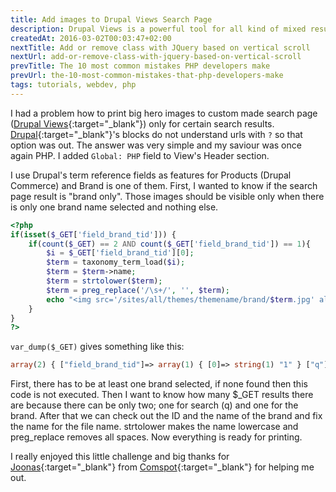 ```yaml
---
title: Add images to Drupal Views Search Page
description: Drupal Views is a powerful tool for all kind of mixed results but how to add images to Views' Page when url have '?'. Blocks can't help you, but PHP can.
createdAt: 2016-03-02T00:03:47+02:00
nextTitle: Add or remove class with JQuery based on vertical scroll
nextUrl: add-or-remove-class-with-jquery-based-on-vertical-scroll
prevTitle: The 10 most common mistakes PHP developers make
prevUrl: the-10-most-common-mistakes-that-php-developers-make
tags: tutorials, webdev, php
---
```


I had a problem how to print big hero images to custom made search page ([Drupal Views](https://www.drupal.org/project/views){:target="_blank"}) only for certain search results. [Drupal](https://www.drupal.org/){:target="_blank"}'s blocks do not understand urls with `?` so that option was out. The answer was very simple and my saviour was once again PHP. I added `Global: PHP` field to View's Header section.

I use Drupal's term reference fields as features for Products (Drupal Commerce) and Brand is one of them. First, I wanted to know if the search page result is "brand only". Those images should be visible only when there is only one brand name selected and nothing else.

```PHP
<?php
if(isset($_GET['field_brand_tid'])) {
    if(count($_GET) == 2 AND count($_GET['field_brand_tid']) == 1){
        $i = $_GET['field_brand_tid'][0];
        $term = taxonomy_term_load($i);
        $term = $term->name;
        $term = strtolower($term);
        $term = preg_replace('/\s+/', '', $term);
        echo "<img src='/sites/all/themes/themename/brand/$term.jpg' alt=''/>";
    }
}
?>
```

`var_dump($_GET)` gives something like this:

```PHP
array(2) { ["field_brand_tid"]=> array(1) { [0]=> string(1) "1" } ["q"]=> string(4) "search" }
```

First, there has to be at least one brand selected, if none found then this code is not executed. Then I want to know how many $_GET results there are because there can be only two; one for search (q) and one for the brand. After that we can check out the ID and the name of the brand and fix the name for the file name. strtolower makes the name lowercase and preg_replace removes all spaces. Now everything is ready for printing.

I really enjoyed this little challenge and big thanks for [Joonas](https://www.linkedin.com/in/joonaskolkka/){:target="_blank"} from [Comspot](https://www.comspot.fi/){:target="_blank"} for helping me out.
